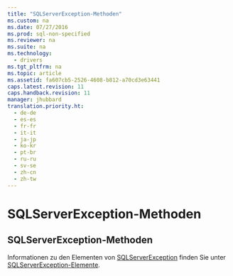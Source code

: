 ```yaml
---
title: "SQLServerException-Methoden"
ms.custom: na
ms.date: 07/27/2016
ms.prod: sql-non-specified
ms.reviewer: na
ms.suite: na
ms.technology: 
  - drivers
ms.tgt_pltfrm: na
ms.topic: article
ms.assetid: fa607cb5-2526-4608-b812-a70cd3e63441
caps.latest.revision: 11
caps.handback.revision: 11
manager: jhubbard
translation.priority.ht: 
  - de-de
  - es-es
  - fr-fr
  - it-it
  - ja-jp
  - ko-kr
  - pt-br
  - ru-ru
  - sv-se
  - zh-cn
  - zh-tw
---
```

# SQLServerException-Methoden
    
## SQLServerException\-Methoden  
 Informationen zu den Elementen von [SQLServerException](../content/SQLServerException-Class.md) finden Sie unter [SQLServerException-Elemente](../content/SQLServerException-Members.md).  
  
  